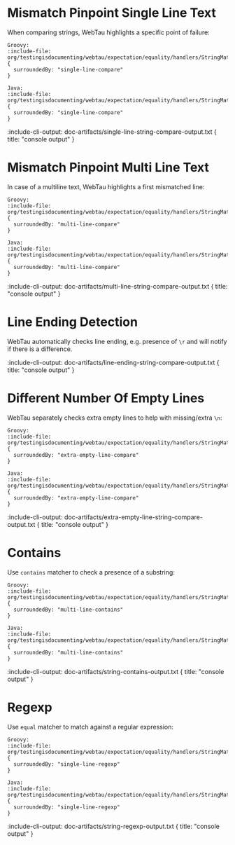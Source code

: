 # Mismatch Pinpoint Single Line Text

When comparing strings, WebTau highlights a specific point of failure:

```tabs
Groovy:
:include-file: org/testingisdocumenting/webtau/expectation/equality/handlers/StringMatchersGroovyExamplesTest.groovy {
  surroundedBy: "single-line-compare"
}

Java:
:include-file: org/testingisdocumenting/webtau/expectation/equality/handlers/StringMatchersJavaExamplesTest.java {
  surroundedBy: "single-line-compare"
}
```

:include-cli-output: doc-artifacts/single-line-string-compare-output.txt {
  title: "console output"
}

# Mismatch Pinpoint Multi Line Text

In case of a multiline text, WebTau highlights a first mismatched line:

```tabs
Groovy:
:include-file: org/testingisdocumenting/webtau/expectation/equality/handlers/StringMatchersGroovyExamplesTest.groovy {
  surroundedBy: "multi-line-compare"
}

Java:
:include-file: org/testingisdocumenting/webtau/expectation/equality/handlers/StringMatchersJavaExamplesTest.java {
  surroundedBy: "multi-line-compare"
}
```

:include-cli-output: doc-artifacts/multi-line-string-compare-output.txt {
  title: "console output"
}

# Line Ending Detection

WebTau automatically checks line ending, e.g. presence of `\r` and will notify if there is a difference.

:include-cli-output: doc-artifacts/line-ending-string-compare-output.txt {
  title: "console output"
}

# Different Number Of Empty Lines

WebTau separately checks extra empty lines to help with missing/extra `\n`:

```tabs
Groovy:
:include-file: org/testingisdocumenting/webtau/expectation/equality/handlers/StringMatchersGroovyExamplesTest.groovy {
  surroundedBy: "extra-empty-line-compare"
}

Java:
:include-file: org/testingisdocumenting/webtau/expectation/equality/handlers/StringMatchersJavaExamplesTest.java {
  surroundedBy: "extra-empty-line-compare"
}
```

:include-cli-output: doc-artifacts/extra-empty-line-string-compare-output.txt {
  title: "console output"
}

# Contains

Use `contains` matcher to check a presence of a substring:

```tabs
Groovy:
:include-file: org/testingisdocumenting/webtau/expectation/equality/handlers/StringMatchersGroovyExamplesTest.groovy {
  surroundedBy: "multi-line-contains"
}

Java:
:include-file: org/testingisdocumenting/webtau/expectation/equality/handlers/StringMatchersJavaExamplesTest.java {
  surroundedBy: "multi-line-contains"
}
```

:include-cli-output: doc-artifacts/string-contains-output.txt {
  title: "console output"
}

# Regexp

Use `equal` matcher to match against a regular expression:

```tabs
Groovy:
:include-file: org/testingisdocumenting/webtau/expectation/equality/handlers/StringMatchersGroovyExamplesTest.groovy {
  surroundedBy: "single-line-regexp"
}

Java:
:include-file: org/testingisdocumenting/webtau/expectation/equality/handlers/StringMatchersJavaExamplesTest.java {
  surroundedBy: "single-line-regexp"
}
```

:include-cli-output: doc-artifacts/string-regexp-output.txt {
  title: "console output"
}



